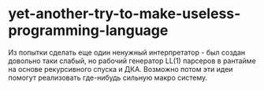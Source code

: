 yet-another-try-to-make-useless-programming-language
====================================================
Из попытки сделать еще один ненужный интерпретатор - был создан довольно таки слабый, но рабочий генератор LL(1) парсеров в рантайме на основе рекурсивного спуска и ДКА. Возможно потом эти идеи помогут реализовать где-нибудь сильную макро систему.
